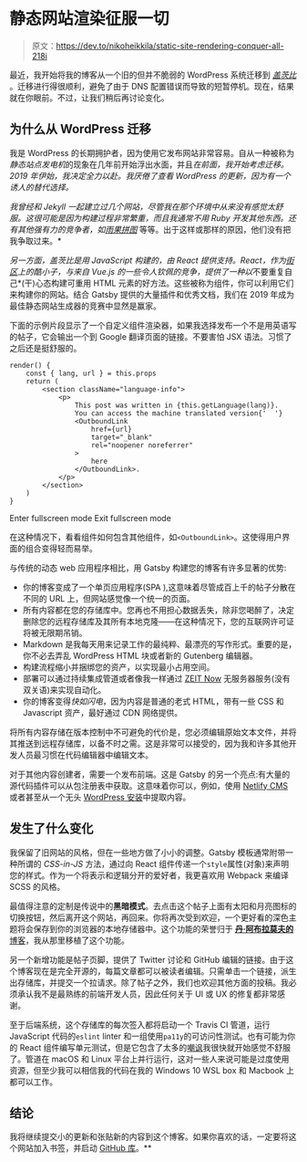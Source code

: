 # 静态网站渲染征服一切

> 原文：<https://dev.to/nikoheikkila/static-site-rendering-conquer-all-218i>

最近，我开始将我的博客从一个旧的但并不脆弱的 WordPress 系统迁移到 [*盖茨比*](https://gatsbyjs.org) 。迁移进行得很顺利，避免了由于 DNS 配置错误而导致的短暂停机。现在，结果就在你眼前。不过，让我们稍后再讨论变化。

## 为什么从 WordPress 迁移

我是 WordPress 的长期拥护者，因为使用它发布网站非常容易。自从一种被称为*静态站点发电机*的现象在几年前开始浮出水面，并且*在前面，我开始考虑迁移。2019 年伊始，我决定全力以赴。我厌倦了查看 WordPress 的更新，因为有一个诱人的替代选择。*

 *我曾经和 Jekyll 一起建立过几个网站，尽管我在那个环境中从来没有感觉太舒服。这很可能是因为构建过程非常繁重，而且我通常不用 Ruby 开发其他东西。还有其他强有力的竞争者，如*[*雨果*](https://gohugo.io)[*拼图*](https://jigsaw.tighten.co) 等等。出于这样或那样的原因，他们没有把我争取过来。*

 *另一方面，盖茨比是用 JavaScript 构建的，由 *React* 提供支持。React，作为[街区](https://dev.to/search?q=gatsby)上的酷小子，与来自 Vue.js 的一些令人钦佩的竞争，提供了一种以*不要重复自己*(干)心态构建可重用 HTML 元素的好方法。这些被称为组件，你可以利用它们来构建你的网站。结合 Gatsby 提供的大量插件和优秀文档，我们在 2019 年成为最佳静态网站生成器的竞赛中显然是赢家。

下面的示例片段显示了一个自定义组件渲染器，如果我选择发布一个不是用英语写的帖子，它会输出一个到 Google 翻译页面的链接。不要害怕 JSX 语法。习惯了之后还是挺舒服的。

```
render() {
    const { lang, url } = this.props
    return (
        <section className="language-info">
            <p>
                This post was written in {this.getLanguage(lang)}.
                You can access the machine translated version{'  '}
                <OutboundLink
                    href={url}
                    target="_blank"
                    rel="noopener noreferrer"
                >
                    here
                </OutboundLink>.
            </p>
        </section>
    )
} 
```

Enter fullscreen mode Exit fullscreen mode

在这种情况下，看看组件如何包含其他组件，如`<OutboundLink>`。这使得用户界面的组合变得轻而易举。

与传统的动态 web 应用程序相比，用 Gatsby 构建您的博客有许多显著的优势:

*   你的博客变成了一个单页应用程序(SPA ),这意味着尽管成百上千的帖子分散在不同的 URL 上，但网站感觉像一个统一的页面。
*   所有内容都在您的存储库中。您再也不用担心数据丢失，除非您喝醉了，决定删除您的远程存储库及其所有本地克隆——在这种情况下，您的互联网许可证将被无限期吊销。
*   Markdown 是我每天用来记录工作的最纯粹、最漂亮的写作形式。重要的是，你不必去弄乱 WordPress HTML 块或者新的 Gutenberg 编辑器。
*   构建流程缩小并捆绑您的资产，以实现最小占用空间。
*   部署可以通过持续集成管道或者像我一样通过 [ZEIT Now](https://zeit.co/dashboard) 无服务器服务(没有双关语)来实现自动化。
*   你的博客变得*快如闪电*，因为内容是普通的老式 HTML，带有一些 CSS 和 Javascript 资产，最好通过 CDN 网络提供。

将所有内容存储在版本控制中不可避免的代价是，您必须编辑原始文本文件，并将其推送到远程存储库，以备不时之需。这是非常可以接受的，因为我和许多其他开发人员最习惯在代码编辑器中编辑文本。

对于其他内容创建者，需要一个发布前端。这是 Gatsby 的另一个亮点:有大量的源代码插件可以从包注册表中获取。这意味着你可以，例如，使用 [Netlify CMS](https://www.gatsbyjs.org/docs/sourcing-from-netlify-cms) 或者甚至从一个无头 [WordPress 安装](https://www.gatsbyjs.org/packages/gatsby-source-wordpress/?=wordpress)中提取内容。

## 发生了什么变化

我保留了旧网站的风格，但在一些地方做了小小的调整。Gatsby 模板通常附带一种所谓的 *CSS-in-JS* 方法，通过向 React 组件传递一个`style`属性(对象)来声明您的样式。作为一个将表示和逻辑分开的爱好者，我更喜欢用 Webpack 来编译 SCSS 的风格。

最值得注意的定制是传说中的**黑暗模式**。去点击这个帖子上面有太阳和月亮图标的切换按钮，然后离开这个网站，再回来。你将再次受到欢迎，一个更好看的深色主题将会保存到你的浏览器的本地存储器中。这个功能的荣誉归于 [**丹·阿布拉莫夫的**博客](https://overreacted.io/)，我从那里移植了这个功能。

另一个新增功能是帖子页脚，提供了 Twitter 讨论和 GitHub 编辑的链接。由于这个博客现在是完全开源的，每篇文章都可以被读者编辑。只需单击一个链接，派生出存储库，并提交一个拉请求。除了帖子之外，我们也欢迎其他方面的投稿。我必须承认我不是最熟练的前端开发人员，因此任何关于 UI 或 UX 的修复都非常感谢。

至于后端系统，这个存储库的每次签入都将启动一个 Travis CI 管道，运行 JavaScript 代码的`eslint` linter 和一组使用`pa11y`的可访问性测试。也有可能为你的 React 组件编写单元测试，但是它包含了太多的[嘲讽](https://medium.com/javascript-scene/mocking-is-a-code-smell-944a70c90a6a)我很快就开始感觉不舒服了。管道在 macOS 和 Linux 平台上并行运行，这对一些人来说可能是过度使用资源，但至少我可以相信我的代码在我的 Windows 10 WSL box 和 Macbook 上都可以工作。

## 结论

我将继续提交小的更新和张贴新的内容到这个博客。如果你喜欢的话，一定要将这个网站加入书签，并启动 [GitHub 库](https://github.com/nikoheikkila/nikoheikkila.fi)。**
